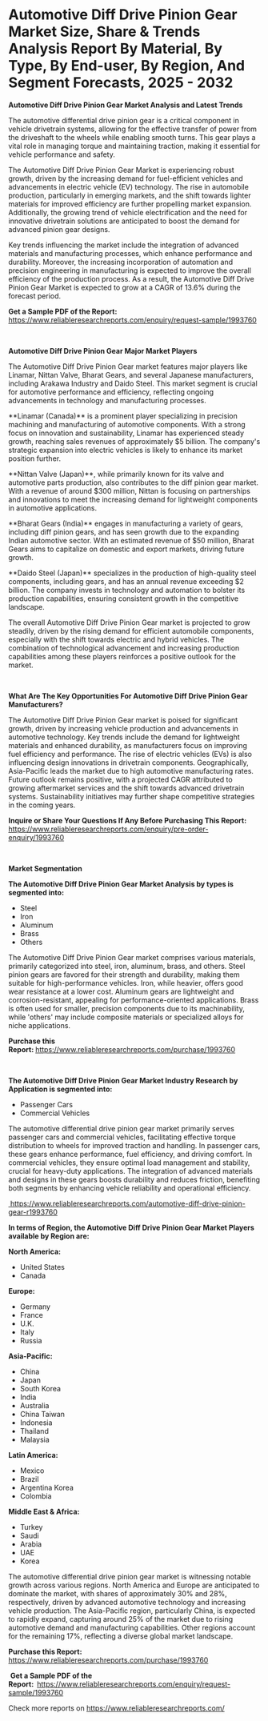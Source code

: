 <p><h1>Automotive Diff Drive Pinion Gear Market Size, Share & Trends Analysis Report By Material, By Type, By End-user, By Region, And Segment Forecasts, 2025 - 2032</h1></p><p><strong>Automotive Diff Drive Pinion Gear Market Analysis and Latest Trends</strong></p>
<p><p>The automotive differential drive pinion gear is a critical component in vehicle drivetrain systems, allowing for the effective transfer of power from the driveshaft to the wheels while enabling smooth turns. This gear plays a vital role in managing torque and maintaining traction, making it essential for vehicle performance and safety.</p><p>The Automotive Diff Drive Pinion Gear Market is experiencing robust growth, driven by the increasing demand for fuel-efficient vehicles and advancements in electric vehicle (EV) technology. The rise in automobile production, particularly in emerging markets, and the shift towards lighter materials for improved efficiency are further propelling market expansion. Additionally, the growing trend of vehicle electrification and the need for innovative drivetrain solutions are anticipated to boost the demand for advanced pinion gear designs.</p><p>Key trends influencing the market include the integration of advanced materials and manufacturing processes, which enhance performance and durability. Moreover, the increasing incorporation of automation and precision engineering in manufacturing is expected to improve the overall efficiency of the production process. As a result, the Automotive Diff Drive Pinion Gear Market is expected to grow at a CAGR of 13.6% during the forecast period.</p></p>
<p><strong>Get a Sample PDF of the Report:&nbsp;</strong> <a href="https://www.reliableresearchreports.com/enquiry/request-sample/1993760?utm_campaign=3383&utm_medium=2&utm_source=Github&utm_content=ia&utm_term=29032025&utm_id=automotive-diff-drive-pinion-gear">https://www.reliableresearchreports.com/enquiry/request-sample/1993760</a></p>
<p>&nbsp;</p>
<p><strong>Automotive Diff Drive Pinion Gear Major Market Players</strong></p>
<p><p>The Automotive Diff Drive Pinion Gear market features major players like Linamar, Nittan Valve, Bharat Gears, and several Japanese manufacturers, including Arakawa Industry and Daido Steel. This market segment is crucial for automotive performance and efficiency, reflecting ongoing advancements in technology and manufacturing processes.</p><p>**Linamar (Canada)** is a prominent player specializing in precision machining and manufacturing of automotive components. With a strong focus on innovation and sustainability, Linamar has experienced steady growth, reaching sales revenues of approximately $5 billion. The company's strategic expansion into electric vehicles is likely to enhance its market position further.</p><p>**Nittan Valve (Japan)**, while primarily known for its valve and automotive parts production, also contributes to the diff pinion gear market. With a revenue of around $300 million, Nittan is focusing on partnerships and innovations to meet the increasing demand for lightweight components in automotive applications.</p><p>**Bharat Gears (India)** engages in manufacturing a variety of gears, including diff pinion gears, and has seen growth due to the expanding Indian automotive sector. With an estimated revenue of $50 million, Bharat Gears aims to capitalize on domestic and export markets, driving future growth.</p><p>**Daido Steel (Japan)** specializes in the production of high-quality steel components, including gears, and has an annual revenue exceeding $2 billion. The company invests in technology and automation to bolster its production capabilities, ensuring consistent growth in the competitive landscape.</p><p>The overall Automotive Diff Drive Pinion Gear market is projected to grow steadily, driven by the rising demand for efficient automobile components, especially with the shift towards electric and hybrid vehicles. The combination of technological advancement and increasing production capabilities among these players reinforces a positive outlook for the market.</p></p>
<p>&nbsp;</p>
<p><strong>What Are The Key Opportunities For Automotive Diff Drive Pinion Gear Manufacturers?</strong></p>
<p><p>The Automotive Diff Drive Pinion Gear market is poised for significant growth, driven by increasing vehicle production and advancements in automotive technology. Key trends include the demand for lightweight materials and enhanced durability, as manufacturers focus on improving fuel efficiency and performance. The rise of electric vehicles (EVs) is also influencing design innovations in drivetrain components. Geographically, Asia-Pacific leads the market due to high automotive manufacturing rates. Future outlook remains positive, with a projected CAGR attributed to growing aftermarket services and the shift towards advanced drivetrain systems. Sustainability initiatives may further shape competitive strategies in the coming years.</p></p>
<p><strong>Inquire or Share Your Questions If Any Before Purchasing This Report:</strong> <a href="https://www.reliableresearchreports.com/enquiry/pre-order-enquiry/1993760?utm_campaign=3383&utm_medium=2&utm_source=Github&utm_content=ia&utm_term=29032025&utm_id=automotive-diff-drive-pinion-gear">https://www.reliableresearchreports.com/enquiry/pre-order-enquiry/1993760</a></p>
<p>&nbsp;</p>
<p><strong>Market Segmentation</strong></p>
<p><strong>The Automotive Diff Drive Pinion Gear Market Analysis by types is segmented into:</strong></p>
<p><ul><li>Steel</li><li>Iron</li><li>Aluminum</li><li>Brass</li><li>Others</li></ul></p>
<p><p>The Automotive Diff Drive Pinion Gear market comprises various materials, primarily categorized into steel, iron, aluminum, brass, and others. Steel pinion gears are favored for their strength and durability, making them suitable for high-performance vehicles. Iron, while heavier, offers good wear resistance at a lower cost. Aluminum gears are lightweight and corrosion-resistant, appealing for performance-oriented applications. Brass is often used for smaller, precision components due to its machinability, while 'others' may include composite materials or specialized alloys for niche applications.</p></p>
<p><strong>Purchase this Report:&nbsp;</strong><a href="https://www.reliableresearchreports.com/purchase/1993760?utm_campaign=3383&utm_medium=2&utm_source=Github&utm_content=ia&utm_term=29032025&utm_id=automotive-diff-drive-pinion-gear">https://www.reliableresearchreports.com/purchase/1993760</a></p>
<p>&nbsp;</p>
<p><strong>The Automotive Diff Drive Pinion Gear Market Industry Research by Application is segmented into:</strong></p>
<p><ul><li>Passenger Cars</li><li>Commercial Vehicles</li></ul></p>
<p><p>The automotive differential drive pinion gear market primarily serves passenger cars and commercial vehicles, facilitating effective torque distribution to wheels for improved traction and handling. In passenger cars, these gears enhance performance, fuel efficiency, and driving comfort. In commercial vehicles, they ensure optimal load management and stability, crucial for heavy-duty applications. The integration of advanced materials and designs in these gears boosts durability and reduces friction, benefiting both segments by enhancing vehicle reliability and operational efficiency.</p></p>
<p><a href="https://www.reliableresearchreports.com/automotive-diff-drive-pinion-gear-r1993760?utm_campaign=3383&utm_medium=2&utm_source=Github&utm_content=ia&utm_term=29032025&utm_id=automotive-diff-drive-pinion-gear">&nbsp;https://www.reliableresearchreports.com/automotive-diff-drive-pinion-gear-r1993760</a></p>
<p><strong>In terms of Region, the Automotive Diff Drive Pinion Gear Market Players available by Region are:</strong></p>
<p>
    <p> <strong> North America: </strong>
        <ul>
            <li>United States</li>
            <li>Canada</li>
        </ul>
        </p> 
    <p> <strong> Europe: </strong>
        <ul>
            <li>Germany</li>
            <li>France</li>
            <li>U.K.</li>
            <li>Italy</li>
            <li>Russia</li>
        </ul>
        </p> 
    <p> <strong> Asia-Pacific: </strong>
        <ul>
            <li>China</li>
            <li>Japan</li>
            <li>South Korea</li>
            <li>India</li>
            <li>Australia</li>
            <li>China Taiwan</li>
            <li>Indonesia</li>
            <li>Thailand</li>
            <li>Malaysia</li>
        </ul>
        </p> 
    <p> <strong> Latin America: </strong>
        <ul>
            <li>Mexico</li>
            <li>Brazil</li>
            <li>Argentina Korea</li>
            <li>Colombia</li>
        </ul>
        </p> 
    <p> <strong> Middle East & Africa: </strong>
        <ul>
            <li>Turkey</li>
            <li>Saudi</li>
            <li>Arabia</li>
            <li>UAE</li>
            <li>Korea</li>
        </ul>
    </p>
    </p>
<p><p>The automotive differential drive pinion gear market is witnessing notable growth across various regions. North America and Europe are anticipated to dominate the market, with shares of approximately 30% and 28%, respectively, driven by advanced automotive technology and increasing vehicle production. The Asia-Pacific region, particularly China, is expected to rapidly expand, capturing around 25% of the market due to rising automotive demand and manufacturing capabilities. Other regions account for the remaining 17%, reflecting a diverse global market landscape.</p></p>
<p><strong>Purchase this Report: </strong><a href="https://www.reliableresearchreports.com/purchase/1993760?utm_campaign=3383&utm_medium=2&utm_source=Github&utm_content=ia&utm_term=29032025&utm_id=automotive-diff-drive-pinion-gear">https://www.reliableresearchreports.com/purchase/1993760</a></p>
<p>&nbsp;<strong>Get a Sample PDF of the Report:&nbsp;&nbsp;</strong><a href="https://www.reliableresearchreports.com/enquiry/request-sample/1993760?utm_campaign=3383&utm_medium=2&utm_source=Github&utm_content=ia&utm_term=29032025&utm_id=automotive-diff-drive-pinion-gear">https://www.reliableresearchreports.com/enquiry/request-sample/1993760</a></p>
<p><strong></strong></p>
<p>Check more reports on <a href="https://www.reliableresearchreports.com/?utm_campaign=3383&utm_medium=2&utm_source=Github&utm_content=ia&utm_term=29032025&utm_id=automotive-diff-drive-pinion-gear">https://www.reliableresearchreports.com/</a></p>